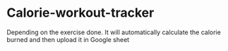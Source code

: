 # Calorie-workout-tracker
Depending on the exercise done. It will automatically calculate the calorie burned and then upload it in Google sheet
